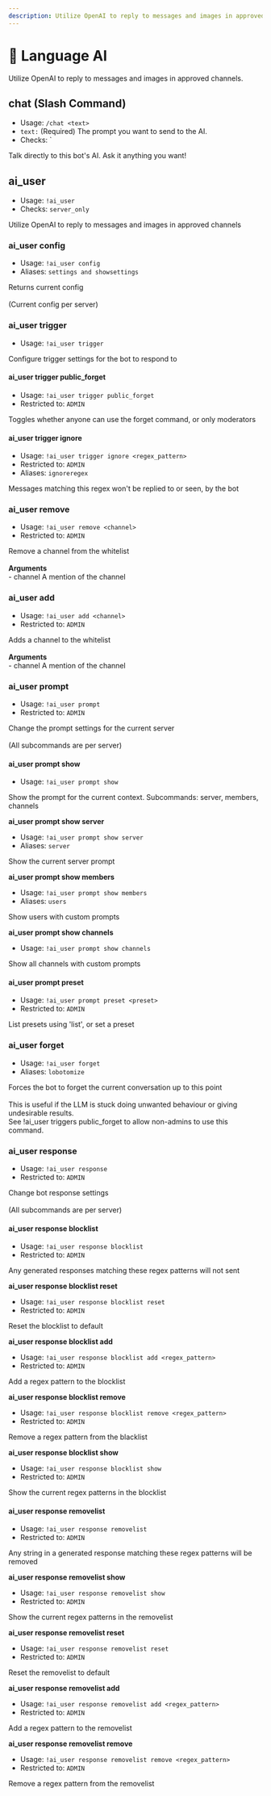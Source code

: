 ```yaml
---
description: Utilize OpenAI to reply to messages and images in approved channels.
---
```


# 🧠 Language AI

Utilize OpenAI to reply to messages and images in approved channels.

## chat (Slash Command)

* Usage: `/chat <text>`
* `text:` (Required) The prompt you want to send to the AI.
* Checks: \`

Talk directly to this bot's AI. Ask it anything you want!

## ai\_user

* Usage: `!ai_user`
* Checks: `server_only`

Utilize OpenAI to reply to messages and images in approved channels

### ai\_user config

* Usage: `!ai_user config`
* Aliases: `settings and showsettings`

Returns current config\
\
(Current config per server)

### ai\_user trigger

* Usage: `!ai_user trigger`

Configure trigger settings for the bot to respond to

#### ai\_user trigger public\_forget

* Usage: `!ai_user trigger public_forget`
* Restricted to: `ADMIN`

Toggles whether anyone can use the forget command, or only moderators

#### ai\_user trigger ignore

* Usage: `!ai_user trigger ignore <regex_pattern>`
* Restricted to: `ADMIN`
* Aliases: `ignoreregex`

Messages matching this regex won't be replied to or seen, by the bot

### ai\_user remove

* Usage: `!ai_user remove <channel>`
* Restricted to: `ADMIN`

Remove a channel from the whitelist\
\
**Arguments**\
\- channel A mention of the channel

### ai\_user add

* Usage: `!ai_user add <channel>`
* Restricted to: `ADMIN`

Adds a channel to the whitelist\
\
**Arguments**\
\- channel A mention of the channel

### ai\_user prompt

* Usage: `!ai_user prompt`
* Restricted to: `ADMIN`

Change the prompt settings for the current server\
\
(All subcommands are per server)

#### ai\_user prompt show

* Usage: `!ai_user prompt show`

Show the prompt for the current context. Subcommands: server, members, channels

**ai\_user prompt show server**

* Usage: `!ai_user prompt show server`
* Aliases: `server`

Show the current server prompt

**ai\_user prompt show members**

* Usage: `!ai_user prompt show members`
* Aliases: `users`

Show users with custom prompts

**ai\_user prompt show channels**

* Usage: `!ai_user prompt show channels`

Show all channels with custom prompts

#### ai\_user prompt preset

* Usage: `!ai_user prompt preset <preset>`
* Restricted to: `ADMIN`

List presets using 'list', or set a preset

### ai\_user forget

* Usage: `!ai_user forget`
* Aliases: `lobotomize`

Forces the bot to forget the current conversation up to this point\
\
This is useful if the LLM is stuck doing unwanted behaviour or giving undesirable results.\
See !ai\_user triggers public\_forget to allow non-admins to use this command.

### ai\_user response

* Usage: `!ai_user response`
* Restricted to: `ADMIN`

Change bot response settings\
\
(All subcommands are per server)

#### ai\_user response blocklist

* Usage: `!ai_user response blocklist`
* Restricted to: `ADMIN`

Any generated responses matching these regex patterns will not sent

**ai\_user response blocklist reset**

* Usage: `!ai_user response blocklist reset`
* Restricted to: `ADMIN`

Reset the blocklist to default

**ai\_user response blocklist add**

* Usage: `!ai_user response blocklist add <regex_pattern>`
* Restricted to: `ADMIN`

Add a regex pattern to the blocklist

**ai\_user response blocklist remove**

* Usage: `!ai_user response blocklist remove <regex_pattern>`
* Restricted to: `ADMIN`

Remove a regex pattern from the blacklist

**ai\_user response blocklist show**

* Usage: `!ai_user response blocklist show`
* Restricted to: `ADMIN`

Show the current regex patterns in the blocklist

#### ai\_user response removelist

* Usage: `!ai_user response removelist`
* Restricted to: `ADMIN`

Any string in a generated response matching these regex patterns will be removed

**ai\_user response removelist show**

* Usage: `!ai_user response removelist show`
* Restricted to: `ADMIN`

Show the current regex patterns in the removelist

**ai\_user response removelist reset**

* Usage: `!ai_user response removelist reset`
* Restricted to: `ADMIN`

Reset the removelist to default

**ai\_user response removelist add**

* Usage: `!ai_user response removelist add <regex_pattern>`
* Restricted to: `ADMIN`

Add a regex pattern to the removelist

**ai\_user response removelist remove**

* Usage: `!ai_user response removelist remove <regex_pattern>`
* Restricted to: `ADMIN`

Remove a regex pattern from the removelist
